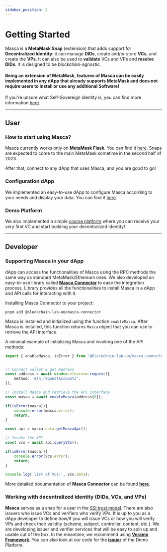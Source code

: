 ```yaml
---
sidebar_position: 2
---
```


# Getting Started

Masca is a **MetaMask Snap** (extension) that adds support for **Decentralized Identity**: it can manage **DIDs**, create and/or store **VCs**, and create the **VPs**. It can also be used to **validate** VCs and VPs and **resolve DIDs**. It is designed to be blockchain-agnostic.

#### Being an extension of MetaMask, features of Masca can be easily implemented in any dApp that already supports MetaMask and does not require users to install or use any additional Software!

If you're unsure what Self-Sovereign Identity is, you can find more information [here](category/self-sovereign-identity-ssi).

---

## User

### How to start using Masca?

Masca currently works only on **MetaMask Flask**. You can find it [here](https://metamask.io/flask/). Snaps are expected to come to the main MetaMask sometime in the second half of 2023.

After that, connect to any dApp that uses Masca, and you are good to go!

### Configuration dApp

We implemented an easy-to-use dApp to configure Masca according to your needs and display your data. You can find it [here](https://github.com/blockchain-lab-um/masca).

### Demo Platform

We also implemented a simple [course platform](https://blockchain-lab-um.github.io/course-dapp/) where you can receive your very first VC and start building your decentralized identity!

---

## Developer

### Supporting Masca in your dApp

dApp can access the functionalities of Masca using the RPC methods the same way as standard MetaMask/Ethereum ones. We also developed an easy-to-use library called **[Masca Connector](libraries/masca-connector)** to ease the integration process. Library provides all the functionalities to install Masca in a dApp and API calls for interacting with it.

Installing Masca Connector to your project:

```shell
pnpm add @blockchain-lab-um/masca-connector
```

Masca is installed and initialized using the function `enableMasca`. After Masca is installed, this function returns `Masca` object that you can use to retrieve the API interface.

A minimal example of initializing Masca and invoking one of the API methods:

```typescript
import { enableMasca, isError } from '@blockchain-lab-um/masca-connector';


// Connect wallet & get Address
const address = await window.ethereum.request({
    method: 'eth_requestAccounts',
});

// Install Masca and retrieve the API interface
const masca = await enableMasca(address[0]);

if(isError(masca)){
    console.error(masca.error);
    return;
}

const api = masca.data.getMascaApi();

// Invoke the API
const vcs = await api.queryVCs();

if(isError(masca)){
    console.error(vcs.error);
    return;
}

console.log('list of VCs:', vcs.data);
```

More detailed documentation of **Masca Connector** can be found **[here](libraries/masca-connector)**.

### Working with decentralized identity (DIDs, VCs, and VPs)

**Masca** serves as a snap for a user in the [SSI trust model](ssi/trust-model.md). There are also issuers who issue VCs and verifiers who verify VPs. It is up to you as a dApp developer to define how/if you will issue VCs or how you will verify VPs and check their validity (scheme, subject, controller, content, etc.). We are developing issuer and verifier services that will be easy to spin up and usable out of the box. In the meantime, we recommend using **[Veramo Framework](https://veramo.io/)**. You can also look at our code for the **[issuer](https://github.com/blockchain-lab-um/course-backend)** of the Demo Platform.
